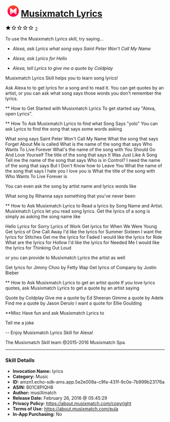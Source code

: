 # &nbsp;<img src="skill_icon" alt="Musixmatch Lyrics icon" width="36"> [Musixmatch Lyrics](http://alexa.amazon.com/#skills/amzn1.echo-sdk-ams.app.5e2e008a-c9fa-431f-9c0e-7b999b23176a)
![1 stars](../../images/ic_star_black_18dp_1x.png)![1 stars](../../images/ic_star_border_black_18dp_1x.png)![1 stars](../../images/ic_star_border_black_18dp_1x.png)![1 stars](../../images/ic_star_border_black_18dp_1x.png)![1 stars](../../images/ic_star_border_black_18dp_1x.png) 2

To use the Musixmatch Lyrics skill, try saying...

* *Alexa, ask Lyrics what song says Saint Peter Won't Call My Name*

* *Alexa, ask Lyrics for Hello*

* *Alexa, tell Lyrics to give me a quote by Coldplay*

Musixmatch Lyrics Skill helps you to learn song lyrics!

Ask Alexa to to get lyrics for a song and to read it.  You can get quotes by an artist, or you can ask what song says those words you don't remember the lyrics.

** How to Get Started with Musixmatch Lyrics
To get started say "Alexa, open Lyrics".

** How To Ask Musixmatch Lyrics to find what Song Says "yolo"
You can ask Lyrics to find the song that says some words asking

What song says Saint Peter Won't Call My Name
What the song that says Forget About Me is called
What is the name of the song that says Who Wants To Live Forever
What's the name of the song with You Should Go And Love Yourself
The title of the song that says It Was Just Like A Song
Tell me the name of the song that says Who is in Control?
I need the name of the song that says But I Don't Know how to Leave You
What the name of the song that says I hate you I love you is
What the title of the song with Who Wants To Live Forever is

You can even ask the song by artist name and lyrics words like

What song by Rihanna says something that you've never been

** How to Ask Musixmatch Lyrics to Read a lyrics by Song Name and Artist.
Musixmatch Lyrics let you read song lyrics. Get the lyrics of a song is simply as asking the song name like

Hello
Lyrics for Sorry
Lyrics of Work
Get lyrics for When We Were Young
Get lyrics of One Call Away
I'd like the lyrics for Summer Sixteen
I want the lyrics for Stitches
Get me the lyrics for Faded
I would like the lyrics for Ride
What are the lyrics for Hollow
I'd like the lyrics for Needed Me
I would like the lyrics for Thinking Out Loud

or you can provide to Musixmatch Lyrics the artist as well

Get lyrics for Jimmy Choo by Fetty Wap
Get lyrics of Company by Justin Bieber

** How to Ask Musixmatch Lyrics to get an artist quote
If you love lyrics quotes, ask Musixmatch Lyrics to get a quote by an artist saying

Quote by Coldplay
Give me a quote by Ed Sheeran
Gimme a quote by Adele
Find me a quote by Jason Derulo
I want a quote for Ellie Goulding

**Misc
Have fun and ask Musixmatch Lyrics to

Tell me a joke



--
Enjoy Musixmatch Lyrics Skill for Alexa!

The Musixmatch Skill team
@2015-2016 Musixmatch Spa.

***

### Skill Details

* **Invocation Name:** lyrics
* **Category:** Music
* **ID:** amzn1.echo-sdk-ams.app.5e2e008a-c9fa-431f-9c0e-7b999b23176a
* **ASIN:** B01C8PIQH8
* **Author:** musiXmatch
* **Release Date:** February 26, 2016 @ 05:45:29
* **Privacy Policy:** https://about.musixmatch.com/copyright
* **Terms of Use:** https://about.musixmatch.com/eula
* **In-App Purchasing:** No
